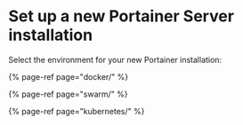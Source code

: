 # Set up a new Portainer Server installation

Select the environment for your new Portainer installation:

{% page-ref page="docker/" %}

{% page-ref page="swarm/" %}

{% page-ref page="kubernetes/" %}

